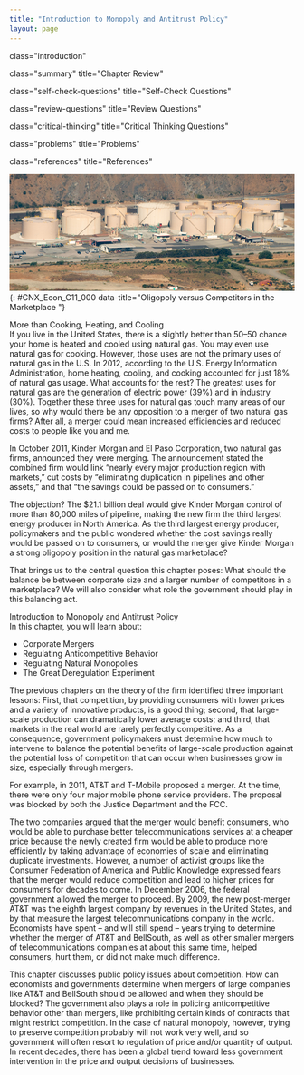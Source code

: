```yaml
---
title: "Introduction to Monopoly and Antitrust Policy"
layout: page
---
```



<cnx-pi data-type="cnx.flag.introduction"> class="introduction" </cnx-pi>

<cnx-pi data-type="cnx.eoc">class="summary" title="Chapter Review"</cnx-pi>

<cnx-pi data-type="cnx.eoc">class="self-check-questions" title="Self-Check Questions"</cnx-pi>

<cnx-pi data-type="cnx.eoc">class="review-questions" title="Review Questions"</cnx-pi>

<cnx-pi data-type="cnx.eoc">class="critical-thinking" title="Critical Thinking Questions"</cnx-pi>

<cnx-pi data-type="cnx.eoc">class="problems" title="Problems"</cnx-pi>

<cnx-pi data-type="cnx.eoc">class="references" title="References"</cnx-pi>

 ![This picture is an arial view of a Kinder Morgan facility.](../resources/CNX_Econ_C11_000.jpg "Large corporations, such as the natural gas producer Kinder Morgan, can bring economies of scale to the marketplace. Will that benefit consumers? Or is more competition better for consumers? (Credit: modification of work by Derrick Coetzee/Flickr Creative Commons)"){: #CNX_Econ_C11_000 data-title="Oligopoly versus Competitors in the Marketplace "}

<div data-type="note" class="note economics bringhome" markdown="1">
<div data-type="title" class="title">
More than Cooking, Heating, and Cooling
</div>
If you live in the United States, there is a slightly better than 50–50 chance your home is heated and cooled using natural gas. You may even use natural gas for cooking. However, those uses are not the primary uses of natural gas in the U.S. In 2012, according to the U.S. Energy Information Administration, home heating, cooling, and cooking accounted for just 18% of natural gas usage. What accounts for the rest? The greatest uses for natural gas are the generation of electric power (39%) and in industry (30%). Together these three uses for natural gas touch many areas of our lives, so why would there be any opposition to a merger of two natural gas firms? After all, a merger could mean increased efficiencies and reduced costs to people like you and me.

In October 2011, Kinder Morgan and El Paso Corporation, two natural gas firms, announced they were merging. The announcement stated the combined firm would link “nearly every major production region with markets,” cut costs by “eliminating duplication in pipelines and other assets,” and that “the savings could be passed on to consumers.”

The objection? The $21.1 billion deal would give Kinder Morgan control of more than 80,000 miles of pipeline, making the new firm the third largest energy producer in North America. As the third largest energy producer, policymakers and the public wondered whether the cost savings really would be passed on to consumers, or would the merger give Kinder Morgan a strong oligopoly position in the natural gas marketplace?

That brings us to the central question this chapter poses: What should the balance be between corporate size and a larger number of competitors in a marketplace? We will also consider what role the government should play in this balancing act.

</div>

<div data-type="note" class="note economics chapter-objectives" markdown="1">
<div data-type="title" class="title">
Introduction to Monopoly and Antitrust Policy
</div>
In this chapter, you will learn about:

* Corporate Mergers
* Regulating Anticompetitive Behavior
* Regulating Natural Monopolies
* The Great Deregulation Experiment

</div>

The previous chapters on the theory of the firm identified three important lessons: First, that competition, by providing consumers with lower prices and a variety of innovative products, is a good thing; second, that large-scale production can dramatically lower average costs; and third, that markets in the real world are rarely perfectly competitive. As a consequence, government policymakers must determine how much to intervene to balance the potential benefits of large-scale production against the potential loss of competition that can occur when businesses grow in size, especially through mergers.

For example, in 2011, AT&amp;T and T-Mobile proposed a merger. At the time, there were only four major mobile phone service providers. The proposal was blocked by both the Justice Department and the FCC.

The two companies argued that the merger would benefit consumers, who would be able to purchase better telecommunications services at a cheaper price because the newly created firm would be able to produce more efficiently by taking advantage of economies of scale and eliminating duplicate investments. However, a number of activist groups like the Consumer Federation of America and Public Knowledge expressed fears that the merger would reduce competition and lead to higher prices for consumers for decades to come. In December 2006, the federal government allowed the merger to proceed. By 2009, the new post-merger AT&amp;T was the eighth largest company by revenues in the United States, and by that measure the largest telecommunications company in the world. Economists have spent – and will still spend – years trying to determine whether the merger of AT&amp;T and BellSouth, as well as other smaller mergers of telecommunications companies at about this same time, helped consumers, hurt them, or did not make much difference.

This chapter discusses public policy issues about competition. How can economists and governments determine when mergers of large companies like AT&amp;T and BellSouth should be allowed and when they should be blocked? The government also plays a role in policing anticompetitive behavior other than mergers, like prohibiting certain kinds of contracts that might restrict competition. In the case of natural monopoly, however, trying to preserve competition probably will not work very well, and so government will often resort to regulation of price and/or quantity of output. In recent decades, there has been a global trend toward less government intervention in the price and output decisions of businesses.

